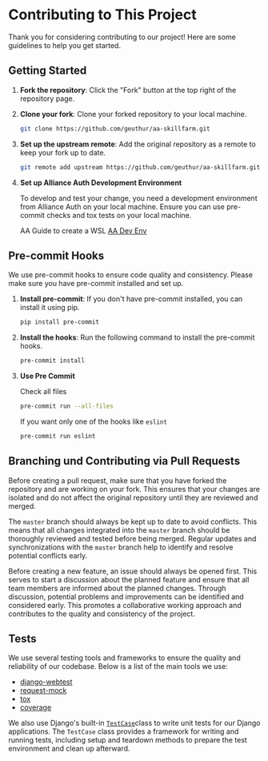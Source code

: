 # Contributing to This Project

Thank you for considering contributing to our project! Here are some guidelines to help you get started.

## Getting Started

1. **Fork the repository**: Click the "Fork" button at the top right of the repository page.

1. **Clone your fork**: Clone your forked repository to your local machine.

   ```sh
   git clone https://github.com/geuthur/aa-skillfarm.git
   ```

1. **Set up the upstream remote**: Add the original repository as a remote to keep your fork up to date.

   ```sh
   git remote add upstream https://github.com/geuthur/aa-skillfarm.git
   ```

1. **Set up Alliance Auth Development Environment**

   To develop and test your change, you need a development environment from Alliance Auth on your local machine.
   Ensure you can use pre-commit checks and tox tests on your local machine.

   AA Guide to create a WSL [AA Dev Env](https://allianceauth.readthedocs.io/en/latest/development/dev_setup/aa-dev-setup-wsl-vsc-v2.html#)

## Pre-commit Hooks

We use pre-commit hooks to ensure code quality and consistency. Please make sure you have pre-commit installed and set up.

1. **Install pre-commit**: If you don't have pre-commit installed, you can install it using pip.

   ```sh
   pip install pre-commit
   ```

1. **Install the hooks**: Run the following command to install the pre-commit hooks.

   ```sh
   pre-commit install
   ```

1. **Use Pre Commit**

   Check all files

   ```sh
   pre-commit run --all-files
   ```

   If you want only one of the hooks like `eslint`

   ```sh
   pre-commit run eslint
   ```

## Branching und Contributing via Pull Requests

Before creating a pull request, make sure that you have forked the repository and are working on your fork. This ensures that your changes are isolated and do not affect the original repository until they are reviewed and merged.

The `master` branch should always be kept up to date to avoid conflicts. This means that all changes integrated into the `master` branch should be thoroughly reviewed and tested before being merged. Regular updates and synchronizations with the `master` branch help to identify and resolve potential conflicts early.

Before creating a new feature, an issue should always be opened first. This serves to start a discussion about the planned feature and ensure that all team members are informed about the planned changes. Through discussion, potential problems and improvements can be identified and considered early. This promotes a collaborative working approach and contributes to the quality and consistency of the project.

## Tests

We use several testing tools and frameworks to ensure the quality and reliability of our codebase. Below is a list of the main tools we use:

- [django-webtest](https://github.com/django-webtest/django-webtest)
- [request-mock](https://requests-mock.readthedocs.io/en/latest/)
- [tox](https://tox.wiki/en/latest/index.html)
- [coverage](https://coverage.readthedocs.io/en/latest/#)

We also use Django's built-in [`TestCase`](https://docs.djangoproject.com/en/5.1/topics/testing/overview/)class to write unit tests for our Django applications. The `TestCase` class provides a framework for writing and running tests, including setup and teardown methods to prepare the test environment and clean up afterward.
